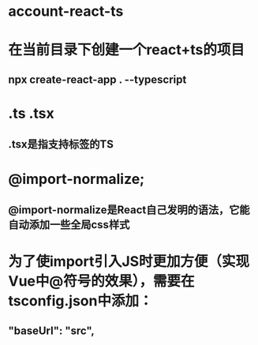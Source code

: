 # account-react-ts

# 在当前目录下创建一个react+ts的项目
## npx create-react-app . --typescript

# .ts .tsx
## .tsx是指支持标签的TS

# @import-normalize;
## @import-normalize是React自己发明的语法，它能自动添加一些全局css样式

# 为了使import引入JS时更加方便（实现Vue中@符号的效果），需要在tsconfig.json中添加：
## "baseUrl": "src",